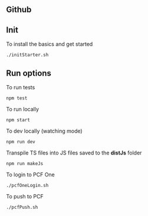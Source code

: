 Github
---

Init
---

To install the basics and get started
~~~~
./initStarter.sh
~~~~

Run options
---

To run tests
~~~~
npm test
~~~~

To run locally
~~~~
npm start
~~~~

To dev locally (watching mode)
~~~~
npm run dev
~~~~

Transpile TS files into JS files saved to the **distJs** folder
~~~~
npm run makeJs
~~~~

To login to PCF One
~~~~
./pcfOneLogin.sh
~~~~

To push to PCF
~~~~
./pcfPush.sh
~~~~

